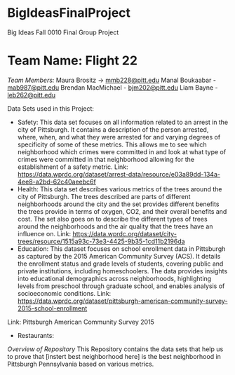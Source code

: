 # BigIdeasFinalProject
Big Ideas Fall 0010 Final Group Project

# Team Name: Flight 22 
*Team Members:* 
Maura Brositz → mmb228@pitt.edu
Manal Boukaabar -  mab987@pitt.edu
Brendan MacMichael - bjm202@pitt.edu
Liam Bayne - leb262@pitt.edu

Data Sets used in this Project:
- Safety: This data set focuses on all information related to an arrest in the city of Pittsburgh. It contains a description of the person arrested, where, when, and what they were arrested for and varying degrees of specificity of some of these metrics. This allows me to see which neighborhood which crimes were committed in and look at what type of crimes were committed in that neighborhood allowing for the establishment of a safety metric.
    Link: https://data.wprdc.org/dataset/arrest-data/resource/e03a89dd-134a-4ee8-a2bd-62c40aeebc6f
- Health: This data set describes various metrics of the trees around the city of Pittsburgh. The trees described are parts of different neighborhoods around the city and the set provides different benefits the trees provide in terms of oxygen, CO2, and their overall benefits and cost. The set also goes on to describe the different types of trees around the neighborhoods and the air quality that the trees have an influence on.
    Link: https://data.wprdc.org/dataset/city-trees/resource/1515a93c-73e3-4425-9b35-1cd11b2196da
- Education: This dataset focuses on school enrollment data in Pittsburgh as captured by the 2015 American Community Survey (ACS). It details the enrollment status and grade levels of students, covering public and private institutions, including homeschoolers. The data provides insights into educational demographics across neighborhoods, highlighting levels from preschool through graduate school, and enables analysis of socioeconomic conditions.  Link: https://data.wprdc.org/dataset/pittsburgh-american-community-survey-2015-school-enrollment

Link: Pittsburgh American Community Survey 2015
- Restaurants:

*Overview of Repository*
This Repository contains the data sets that help us to prove that [instert best neighborhood here] is the best neighborhood in Pittsburgh Pennsylvania based on various metrics.


